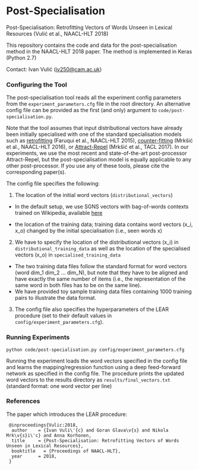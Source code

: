 # Post-Specialisation
Post-Specialisation: Retrofitting Vectors of Words Unseen in Lexical Resources (Vulić et al., NAACL-HLT 2018)

This repository contains the code and data for the post-specialisation method in the NAACL-HLT 2018 paper. The method is implemented in Keras (Python 2.7) 

Contact: Ivan Vulić (iv250@cam.ac.uk)

### Configuring the Tool

The post-specialisation tool reads all the experiment config parameters from the ```experiment_parameters.cfg``` file in the root directory. An alternative config file can be provided as the first (and only) argument to ```code/post-specialisation.py```. 

Note that the tool assumes that input distributional vectors have already been initially specialised with one of the standard specialisation models such as [retrofitting](https://github.com/mfaruqui/retrofitting) (Faruqui et al., NAACL-HLT 2015), [counter-fitting](https://github.com/nmrksic/counter-fitting) (Mrkšić et al., NAACL-HLT 2016), or [Attract-Repel](https://github.com/nmrksic/attract-repel) (Mrkšić et al., TACL 2017). In our experiments, we use the most recent and state-of-the-art post-processor Attract-Repel, but the post-specialisation model is equally applicable to any other post-processor. If you use any of these tools, please cite the corresponding paper(s). 

The config file specifies the following:
1. The location of the initial word vectors (```distributional_vectors```)
- In the default setup, we use SGNS vectors with bag-of-words contexts trained on Wikipedia, available [here](http://u.cs.biu.ac.il/~yogo/data/syntemb/bow2.words.bz2)
* the location of the training data; training data contains word vectors (x_i, x_o) changed by the initial specialisation (i.e., seen words x)
2. We have to specify the location of the distributional vectors (x_i) in ```distributional_training_data``` as well as the location of the specialised vectors (x_o) in ```specialised_training_data```
- The two training data files follow the standard format for word vectors (word dim_1 dim_2 ... dim_N), but note that they have to be aligned and have exactly the same number of items (i.e., the representation of the same word in both files has to be on the same line).
- We have provided toy sample training data files containing 1000 training pairs to illustrate the data format.
3. The config file also specifies the hyperparameters of the LEAR procedure (set to their default values in ```config/experiment_parameters.cfg```).

### Running Experiments

```python code/post-specialisation.py config/experiment_parameters.cfg```

Running the experiment loads the word vectors specified in the config file and learns the mapping/regression function using a deep feed-forward network as specified in the config file. The procedure prints the updated word vectors to the results directory as ```results/final_vectors.txt``` (standard format: one word vector per line)

### References

The paper which introduces the LEAR procedure:
```
 @inproceedings{Vulic:2018,
  author    = {Ivan Vuli\'{c} and Goran Glava\v{s} and Nikola Mrk\v{s}i\'c} and Anna Korhonen,
  title     = {Post-Specialisation: Retrofitting Vectors of Words Unseen in Lexical Resources},
  booktitle   = {Proceedings of NAACL-HLT},
  year      = 2018,
 }
```
